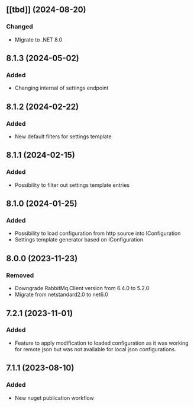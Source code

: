 ## [[tbd]] (2024-08-20)

### Changed
- Migrate to .NET 8.0

## 8.1.3 (2024-05-02)

### Added
-  Changing internal of settings endpoint

## 8.1.2 (2024-02-22)

### Added
-  New default filters for settings template 

## 8.1.1 (2024-02-15)

### Added
-  Possibility to filter out settings template entries

## 8.1.0 (2024-01-25)

### Added
-  Possibility to load configuration from http source into IConfiguration
-  Settings template generator based on IConfiguration

## 8.0.0 (2023-11-23)

### Removed
- Downgrade RabbitMq.Client version from 6.4.0 to 5.2.0
- Migrate from netstandard2.0 to net6.0

## 7.2.1 (2023-11-01)

### Added
- Feature to apply modification to loaded configuration as it was working for remote json but was not available for local json configurations.

## 7.1.1 (2023-08-10)

### Added
- New nuget publication workflow
